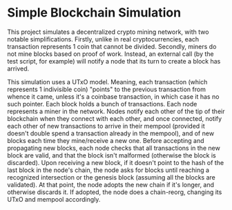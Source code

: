 # Simple Blockchain Simulation

This project simulates a decentralized crypto mining network, with two notable simplifications. 
Firstly, unlike in real cryptocurrencies, each transaction represents 1 coin that cannot be divided. 
Secondly, miners do not mine blocks based on proof of work. Instead, an external call (by the test script, for example) will notify a node that its turn to create a block has arrived.

This simulation uses a UTxO model. Meaning, each transaction (which represents 1 indivisible coin) "points" to the previous transaction from whence it came, unless it's a coinbase transaction, in which case it has no such pointer. Each block holds a bunch of transactions. 
Each node represents a miner in the network. Nodes notify each other of the tip of their blockchain when they connect with each other, and once connected, notify each other of new transactions to arrive in their mempool (provided it doesn't double spend a transaction already in the mempool), and of new blocks each time they mine/receive a new one. 
Before accepting and propagating new blocks, each node checks that all transactions in the new block are valid, and that the block isn't malformed (otherwise the block is discarded). 
Upon receiving a new block, if it doesn't point to the hash of the last block in the node's chain, the node asks for blocks until reaching a recognized intersection or the genesis block (assuming all the blocks are validated). At that point, the node adopts the new chain if it's longer, and otherwise discards it. If adopted, the node does a chain-reorg, changing its UTxO and mempool accordingly.
